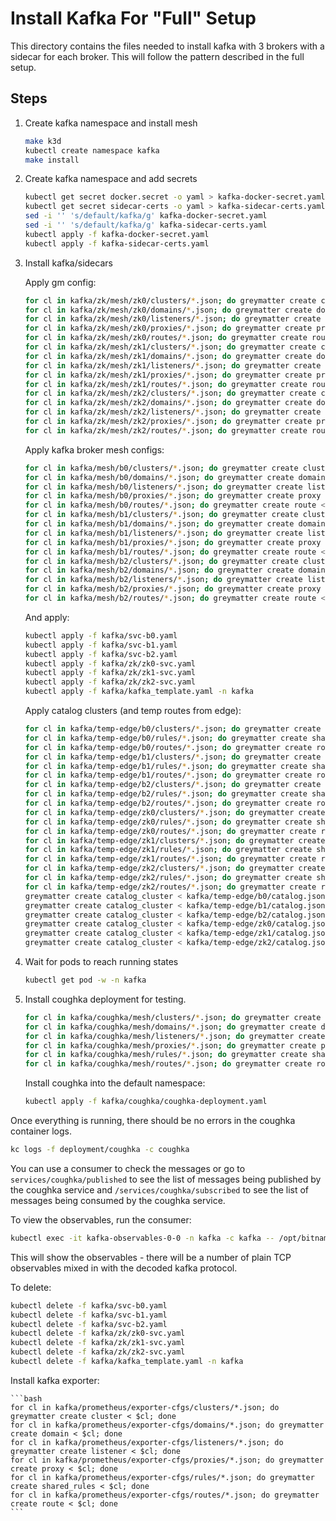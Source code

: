 # Install Kafka For "Full" Setup

This directory contains the files needed to install kafka with 3 brokers with a sidecar for each broker.  This will follow the pattern described in the full setup.

## Steps

1. Create kafka namespace and install mesh

    ```bash
    make k3d
    kubectl create namespace kafka
    make install
    ```

2. Create kafka namespace and add secrets

    ```bash
    kubectl get secret docker.secret -o yaml > kafka-docker-secret.yaml
    kubectl get secret sidecar-certs -o yaml > kafka-sidecar-certs.yaml
    sed -i '' 's/default/kafka/g' kafka-docker-secret.yaml
    sed -i '' 's/default/kafka/g' kafka-sidecar-certs.yaml
    kubectl apply -f kafka-docker-secret.yaml
    kubectl apply -f kafka-sidecar-certs.yaml
    ```

3. Install kafka/sidecars

    Apply gm config:

    ```bash
    for cl in kafka/zk/mesh/zk0/clusters/*.json; do greymatter create cluster < $cl; done
    for cl in kafka/zk/mesh/zk0/domains/*.json; do greymatter create domain < $cl; done
    for cl in kafka/zk/mesh/zk0/listeners/*.json; do greymatter create listener < $cl; done
    for cl in kafka/zk/mesh/zk0/proxies/*.json; do greymatter create proxy < $cl; done
    for cl in kafka/zk/mesh/zk0/routes/*.json; do greymatter create route < $cl; done
    for cl in kafka/zk/mesh/zk1/clusters/*.json; do greymatter create cluster < $cl; done
    for cl in kafka/zk/mesh/zk1/domains/*.json; do greymatter create domain < $cl; done
    for cl in kafka/zk/mesh/zk1/listeners/*.json; do greymatter create listener < $cl; done
    for cl in kafka/zk/mesh/zk1/proxies/*.json; do greymatter create proxy < $cl; done
    for cl in kafka/zk/mesh/zk1/routes/*.json; do greymatter create route < $cl; done
    for cl in kafka/zk/mesh/zk2/clusters/*.json; do greymatter create cluster < $cl; done
    for cl in kafka/zk/mesh/zk2/domains/*.json; do greymatter create domain < $cl; done
    for cl in kafka/zk/mesh/zk2/listeners/*.json; do greymatter create listener < $cl; done
    for cl in kafka/zk/mesh/zk2/proxies/*.json; do greymatter create proxy < $cl; done
    for cl in kafka/zk/mesh/zk2/routes/*.json; do greymatter create route < $cl; done
    ```

    Apply kafka broker mesh configs:

    ```bash
    for cl in kafka/mesh/b0/clusters/*.json; do greymatter create cluster < $cl; done
    for cl in kafka/mesh/b0/domains/*.json; do greymatter create domain < $cl; done
    for cl in kafka/mesh/b0/listeners/*.json; do greymatter create listener < $cl; done
    for cl in kafka/mesh/b0/proxies/*.json; do greymatter create proxy < $cl; done
    for cl in kafka/mesh/b0/routes/*.json; do greymatter create route < $cl; done
    for cl in kafka/mesh/b1/clusters/*.json; do greymatter create cluster < $cl; done
    for cl in kafka/mesh/b1/domains/*.json; do greymatter create domain < $cl; done
    for cl in kafka/mesh/b1/listeners/*.json; do greymatter create listener < $cl; done
    for cl in kafka/mesh/b1/proxies/*.json; do greymatter create proxy < $cl; done
    for cl in kafka/mesh/b1/routes/*.json; do greymatter create route < $cl; done
    for cl in kafka/mesh/b2/clusters/*.json; do greymatter create cluster < $cl; done
    for cl in kafka/mesh/b2/domains/*.json; do greymatter create domain < $cl; done
    for cl in kafka/mesh/b2/listeners/*.json; do greymatter create listener < $cl; done
    for cl in kafka/mesh/b2/proxies/*.json; do greymatter create proxy < $cl; done
    for cl in kafka/mesh/b2/routes/*.json; do greymatter create route < $cl; done
    ```

    And apply:

    ```bash
    kubectl apply -f kafka/svc-b0.yaml
    kubectl apply -f kafka/svc-b1.yaml
    kubectl apply -f kafka/svc-b2.yaml
    kubectl apply -f kafka/zk/zk0-svc.yaml
    kubectl apply -f kafka/zk/zk1-svc.yaml
    kubectl apply -f kafka/zk/zk2-svc.yaml
    kubectl apply -f kafka/kafka_template.yaml -n kafka
    ```

    Apply catalog clusters (and temp routes from edge):

    ```bash
    for cl in kafka/temp-edge/b0/clusters/*.json; do greymatter create cluster < $cl; done
    for cl in kafka/temp-edge/b0/rules/*.json; do greymatter create shared_rules < $cl; done
    for cl in kafka/temp-edge/b0/routes/*.json; do greymatter create route < $cl; done
    for cl in kafka/temp-edge/b1/clusters/*.json; do greymatter create cluster < $cl; done
    for cl in kafka/temp-edge/b1/rules/*.json; do greymatter create shared_rules < $cl; done
    for cl in kafka/temp-edge/b1/routes/*.json; do greymatter create route < $cl; done
    for cl in kafka/temp-edge/b2/clusters/*.json; do greymatter create cluster < $cl; done
    for cl in kafka/temp-edge/b2/rules/*.json; do greymatter create shared_rules < $cl; done
    for cl in kafka/temp-edge/b2/routes/*.json; do greymatter create route < $cl; done
    for cl in kafka/temp-edge/zk0/clusters/*.json; do greymatter create cluster < $cl; done
    for cl in kafka/temp-edge/zk0/rules/*.json; do greymatter create shared_rules < $cl; done
    for cl in kafka/temp-edge/zk0/routes/*.json; do greymatter create route < $cl; done
    for cl in kafka/temp-edge/zk1/clusters/*.json; do greymatter create cluster < $cl; done
    for cl in kafka/temp-edge/zk1/rules/*.json; do greymatter create shared_rules < $cl; done
    for cl in kafka/temp-edge/zk1/routes/*.json; do greymatter create route < $cl; done
    for cl in kafka/temp-edge/zk2/clusters/*.json; do greymatter create cluster < $cl; done
    for cl in kafka/temp-edge/zk2/rules/*.json; do greymatter create shared_rules < $cl; done
    for cl in kafka/temp-edge/zk2/routes/*.json; do greymatter create route < $cl; done
    greymatter create catalog_cluster < kafka/temp-edge/b0/catalog.json
    greymatter create catalog_cluster < kafka/temp-edge/b1/catalog.json
    greymatter create catalog_cluster < kafka/temp-edge/b2/catalog.json
    greymatter create catalog_cluster < kafka/temp-edge/zk0/catalog.json
    greymatter create catalog_cluster < kafka/temp-edge/zk1/catalog.json
    greymatter create catalog_cluster < kafka/temp-edge/zk2/catalog.json
    ```

4. Wait for pods to reach running states

    ```bash
    kubectl get pod -w -n kafka
    ```

5. Install coughka deployment for testing.


    ```bash
    for cl in kafka/coughka/mesh/clusters/*.json; do greymatter create cluster < $cl; done
    for cl in kafka/coughka/mesh/domains/*.json; do greymatter create domain < $cl; done
    for cl in kafka/coughka/mesh/listeners/*.json; do greymatter create listener < $cl; done
    for cl in kafka/coughka/mesh/proxies/*.json; do greymatter create proxy < $cl; done
    for cl in kafka/coughka/mesh/rules/*.json; do greymatter create shared_rules < $cl; done
    for cl in kafka/coughka/mesh/routes/*.json; do greymatter create route < $cl; done
    ```

    Install coughka into the default namespace:

    ```bash
    kubectl apply -f kafka/coughka/coughka-deployment.yaml
    ```

Once everything is running, there should be no errors in the coughka container logs.

```bash
kc logs -f deployment/coughka -c coughka
```

You can use a consumer to check the messages or go to `services/coughka/published` to see the list of messages being published by the coughka service and `/services/coughka/subscribed` to see the list of messages being consumed by the coughka service.

To view the observables, run the consumer:

```bash
kubectl exec -it kafka-observables-0-0 -n kafka -c kafka -- /opt/bitnami/kafka/bin/kafka-console-consumer.sh --bootstrap-server 127.0.0.1:9093  --topic kafka-protocol-topic --from-beginning
```

This will show the observables - there will be a number of plain TCP observables mixed in with the decoded kafka protocol.


To delete:

```bash
kubectl delete -f kafka/svc-b0.yaml
kubectl delete -f kafka/svc-b1.yaml
kubectl delete -f kafka/svc-b2.yaml
kubectl delete -f kafka/zk/zk0-svc.yaml
kubectl delete -f kafka/zk/zk1-svc.yaml
kubectl delete -f kafka/zk/zk2-svc.yaml
kubectl delete -f kafka/kafka_template.yaml -n kafka
```


Install kafka exporter:

    ```bash
    for cl in kafka/prometheus/exporter-cfgs/clusters/*.json; do greymatter create cluster < $cl; done
    for cl in kafka/prometheus/exporter-cfgs/domains/*.json; do greymatter create domain < $cl; done
    for cl in kafka/prometheus/exporter-cfgs/listeners/*.json; do greymatter create listener < $cl; done
    for cl in kafka/prometheus/exporter-cfgs/proxies/*.json; do greymatter create proxy < $cl; done
    for cl in kafka/prometheus/exporter-cfgs/rules/*.json; do greymatter create shared_rules < $cl; done
    for cl in kafka/prometheus/exporter-cfgs/routes/*.json; do greymatter create route < $cl; done
    ```